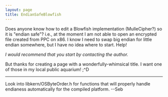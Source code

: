 ```yaml
---
layout: page
title: EndianSafeBlowfish
---
```


Does anyone know how to edit a Blowfish implementation (MulleCipher?) so it is "endian safe"? i.e., at the moment I am not able to open an encrypted file created from PPC on x86. I know I need to swap big endian for little endian somewhere, but I have no idea where to start. Help!

*I would recommend that you start by contacting the author.*

But thanks for creating a page with a wonderfully-whimsical title. I want one of those in my local public aquarium!  ;^D

----
Look into libkern/OSByteOrder.h for functions that will properly handle endianess automatically for the compiled platform. --Seb

